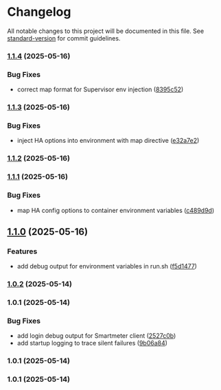 # Changelog

All notable changes to this project will be documented in this file. See [standard-version](https://github.com/conventional-changelog/standard-version) for commit guidelines.

### [1.1.4](https://github.com/ZakiZtraki/homeassistant-addon-wnsm-sync/compare/v1.1.3...v1.1.4) (2025-05-16)


### Bug Fixes

* correct map format for Supervisor env injection ([8395c52](https://github.com/ZakiZtraki/homeassistant-addon-wnsm-sync/commit/8395c527fe248fa472c971ebe6f556b58b876a11))

### [1.1.3](https://github.com/ZakiZtraki/homeassistant-addon-wnsm-sync/compare/v1.1.2...v1.1.3) (2025-05-16)


### Bug Fixes

* inject HA options into environment with map directive ([e32a7e2](https://github.com/ZakiZtraki/homeassistant-addon-wnsm-sync/commit/e32a7e23d28e87cb118dcd92c1477275527c3b72))

### [1.1.2](https://github.com/ZakiZtraki/homeassistant-addon-wnsm-sync/compare/v1.1.1...v1.1.2) (2025-05-16)

### [1.1.1](https://github.com/ZakiZtraki/homeassistant-addon-wnsm-sync/compare/v1.1.0...v1.1.1) (2025-05-16)


### Bug Fixes

* map HA config options to container environment variables ([c489d9d](https://github.com/ZakiZtraki/homeassistant-addon-wnsm-sync/commit/c489d9d2716633db89e5dabf1edb95c62ae0999a))

## [1.1.0](https://github.com/ZakiZtraki/homeassistant-addon-wnsm-sync/compare/v1.0.3...v1.1.0) (2025-05-16)


### Features

* add debug output for environment variables in run.sh ([f5d1477](https://github.com/ZakiZtraki/homeassistant-addon-wnsm-sync/commit/f5d14770555a3e3ab5b3b6ff71332450579a649e))

### [1.0.2](https://github.com/ZakiZtraki/homeassistant-addon-wnsm-sync/compare/v1.0.1...v1.0.2) (2025-05-14)

### 1.0.1 (2025-05-14)


### Bug Fixes

* add login debug output for Smartmeter client ([2527c0b](https://github.com/ZakiZtraki/homeassistant-addon-wnsm-sync/commit/2527c0bbe0fdc639f8c2cd4580cb3ff500f35aba))
* add startup logging to trace silent failures ([9b06a84](https://github.com/ZakiZtraki/homeassistant-addon-wnsm-sync/commit/9b06a848852b554bf496fcf33a4a6a323c40eb3f))

### 1.0.1 (2025-05-14)

### 1.0.1 (2025-05-14)
